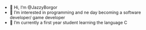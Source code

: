 - 👋 Hi, I’m @JazzyBorgor
- 👀 I’m interested in programming and ne day becoming a software developer/ game developer
- 🌱 I’m currently a first year student learning the language C


<!---
JazzyBorgor/JazzyBorgor is a ✨ special ✨ repository because its `README.md` (this file) appears on your GitHub profile.
You can click the Preview link to take a look at your changes.
--->
